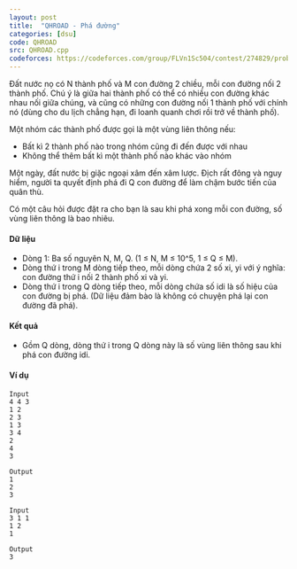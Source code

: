```yaml
---
layout: post
title:  "QHROAD - Phá đường"
categories: [dsu]
code: QHROAD
src: QHROAD.cpp
codeforces: https://codeforces.com/group/FLVn1Sc504/contest/274829/problem/Z
---
```




  


Đất nước nọ có N thành phố và M con đường 2 chiều, mỗi con đường nối 2 thành phố. Chú ý là giữa hai thành phố có thể có nhiều con đường khác nhau nối giữa chúng, và cũng có những con đường nối 1 thành phố với chính nó (dùng cho du lịch chẳng hạn, đi loanh quanh chơi rồi trở về thành phố).

Một nhóm các thành phố được gọi là một vùng liên thông nếu:

+ Bất kì 2 thành phố nào trong nhóm cũng đi đến được với nhau
+ Không thể thêm bất kì một thành phố nào khác vào nhóm

Một ngày, đất nước bị giặc ngoại xâm đến xâm lược. Địch rất đông và nguy hiểm, người ta quyết định phá đi Q con đường để làm chậm bước tiến của quân thù.

Có một câu hỏi được đặt ra cho bạn là sau khi phá xong mỗi con đường, số vùng liên thông là bao nhiêu.

#### Dữ liệu

+ Dòng 1: Ba số nguyên N, M, Q. (1 ≤ N, M ≤ 10^5, 1 ≤ Q ≤ M).
+ Dòng thứ i trong M dòng tiếp theo, mỗi dòng chứa 2 số xi, yi với ý nghĩa: con đường thứ i nối 2 thành phố xi và yi.
+ Dòng thứ i trong Q dòng tiếp theo, mỗi dòng chứa số idi là số hiệu của con đường bị phá. (Dữ liệu đảm bào là không có chuyện phá lại con đường đã phá).

#### Kết quả

+ Gồm Q dòng, dòng thứ i trong Q dòng này là số vùng liên thông sau khi phá con đường idi.

#### Ví dụ

```
Input
4 4 3  
1 2  
2 3  
1 3  
3 4  
2  
4  
3

Output
1  
2  
3
```

```
Input
3 1 1  
1 2  
1 

Output
3
```

<!--more-->


